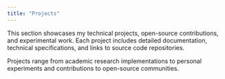 ```yaml
---
title: "Projects"
---
```


This section showcases my technical projects, open-source contributions, and experimental work. Each project includes detailed documentation, technical specifications, and links to source code repositories.

Projects range from academic research implementations to personal experiments and contributions to open-source communities. 
